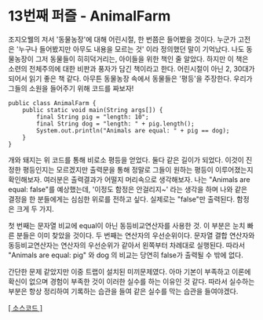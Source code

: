 # 13번째 퍼즐 - AnimalFarm

조지오웰의 저서 '동물농장'에 대해 어린시절, 한 번쯤은 들어봤을 것이다. 누군가 고전은 '누구나 들어봤지만 아무도 내용을 모르는 것' 이라 정의했던 말이 기억났다. 
나도 동물농장이 그저 동물들이 히히덕거리는, 아이들을 위한 책인 줄 알았다. 하지만 이 책은 소련의 전체주의에 대한 비판과 풍자가 담긴 책이라고 한다. 
어린시절이 아닌 2, 30대가 되어서 읽기 좋은 책 같다.
아무튼 동물농장 속에서 동물들은 '평등'을 주장한다. 우리가 그들의 소원을 들어주기 위해 코드를 짜보자!


```{.java}
public class AnimalFarm {
	public static void main(String args[]) {
		final String pig = "length: 10";
		final String dog = "length: " + pig.length();
		System.out.println("Animals are equal: " + pig == dog);
	}
}
```

개와 돼지는 위 코드를 통해 비로소 평등을 얻었다. 둘다 같은 길이가 되었다. 
이것이 진정한 평등인지는 모르겠지만 출력문을 통해 정말로 그들이 원하는 평등이 이루어졌는지 확인해보자.
여러분은 출력결과가 어떨지 머리속으로 생각해보자. 나는 "Animals are equal: false"를 예상했는데, '이정도 함정은 안걸리지~' 라는 생각을 하며 나와 같은 결정을 한 분들에게는 심심한 위로를 전하고 싶다.
실제로는 "false"만 출력된다. 함정은 크게 두 가지.

첫 번째는 문자열 비교에 equal이 아닌 동등비교연산자를 사용한 것. 이 부분은 눈치 빠른 분들은 이미 찾았을 것이다.
두 번째는 연산자의 우선순위이다. 문자열 결합 연산자와 동등비교연산자는 연산자의 우선순위가 같아서 왼쪽부터 차례대로 실행된다. 
따라서 "Animals are equal: pig" 와 dog 의 비교는 당연히 false가 출력될 수 밖에 없다.

간단한 문제 같았지만 이중 트랩이 설치된 미끼문제였다. 아마 기본이 부족하고 이론에 확신이 없으며 경험이 부족한 것이 이러한 실수를 하는 이유인 것 같다. 
따라서 실수하는 부분은 항상 정리하여 기록하는 습관을 들여 같은 실수를 막는 습관을 들여야겠다.


[[ 소스코드 ]](https://github.com/bbubbush/java_puzzlers/blob/master/Part2_%EB%AC%B8%EC%9E%90%ED%8D%BC%EC%A6%90/java/AnimalFarm.java)